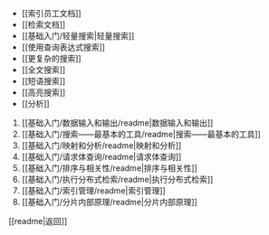 - [[索引员工文档]]
- [[检索文档]]
- [[基础入门/轻量搜索|轻量搜索]]
- [[使用查询表达式搜索]]
- [[更复杂的搜索]]
- [[全文搜索]]
- [[短语搜索]]
- [[高亮搜索]]
- [[分析]]
1. [[基础入门/数据输入和输出/readme|数据输入和输出]]
2. [[基础入门/搜索——最基本的工具/readme|搜索——最基本的工具]]
3. [[基础入门/映射和分析/readme|映射和分析]]
4. [[基础入门/请求体查询/readme|请求体查询]]
5. [[基础入门/排序与相关性/readme|排序与相关性]]
6. [[基础入门/执行分布式检索/readme|执行分布式检索]]
7. [[基础入门/索引管理/readme|索引管理]]
8. [[基础入门/分片内部原理/readme|分片内部原理]]

[[readme|返回]]